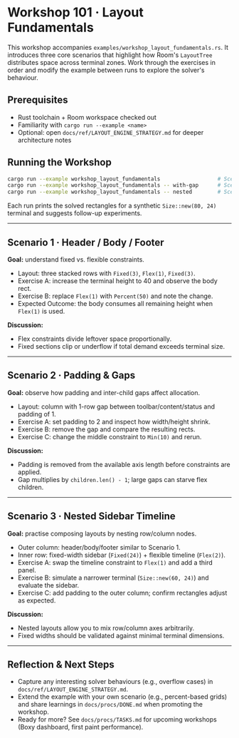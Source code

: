 # Workshop 101 · Layout Fundamentals

This workshop accompanies `examples/workshop_layout_fundamentals.rs`. It introduces
three core scenarios that highlight how Room's `LayoutTree` distributes space across
terminal zones. Work through the exercises in order and modify the example between runs
to explore the solver's behaviour.

## Prerequisites
- Rust toolchain + Room workspace checked out
- Familiarity with `cargo run --example <name>`
- Optional: open `docs/ref/LAYOUT_ENGINE_STRATEGY.md` for deeper architecture notes

## Running the Workshop
```bash
cargo run --example workshop_layout_fundamentals                  # Scenario 1 (basic)
cargo run --example workshop_layout_fundamentals -- with-gap      # Scenario 2 (gap + padding)
cargo run --example workshop_layout_fundamentals -- nested        # Scenario 3 (nested sidebar)
```
Each run prints the solved rectangles for a synthetic `Size::new(80, 24)` terminal and
suggests follow-up experiments.

---

## Scenario 1 · Header / Body / Footer
**Goal:** understand fixed vs. flexible constraints.

- Layout: three stacked rows with `Fixed(3)`, `Flex(1)`, `Fixed(3)`.
- Exercise A: increase the terminal height to 40 and observe the body rect.
- Exercise B: replace `Flex(1)` with `Percent(50)` and note the change.
- Expected Outcome: the body consumes all remaining height when `Flex(1)` is used.

**Discussion:**
- Flex constraints divide leftover space proportionally.
- Fixed sections clip or underflow if total demand exceeds terminal size.

---

## Scenario 2 · Padding & Gaps
**Goal:** observe how padding and inter-child gaps affect allocation.

- Layout: column with 1-row gap between toolbar/content/status and padding of 1.
- Exercise A: set padding to 2 and inspect how width/height shrink.
- Exercise B: remove the gap and compare the resulting rects.
- Exercise C: change the middle constraint to `Min(10)` and rerun.

**Discussion:**
- Padding is removed from the available axis length before constraints are applied.
- Gap multiplies by `children.len() - 1`; large gaps can starve flex children.

---

## Scenario 3 · Nested Sidebar Timeline
**Goal:** practise composing layouts by nesting row/column nodes.

- Outer column: header/body/footer similar to Scenario 1.
- Inner row: fixed-width sidebar (`Fixed(24)`) + flexible timeline (`Flex(2)`).
- Exercise A: swap the timeline constraint to `Flex(1)` and add a third panel.
- Exercise B: simulate a narrower terminal (`Size::new(60, 24)`) and evaluate the sidebar.
- Exercise C: add padding to the outer column; confirm rectangles adjust as expected.

**Discussion:**
- Nested layouts allow you to mix row/column axes arbitrarily.
- Fixed widths should be validated against minimal terminal dimensions.

---

## Reflection & Next Steps
- Capture any interesting solver behaviours (e.g., overflow cases) in `docs/ref/LAYOUT_ENGINE_STRATEGY.md`.
- Extend the example with your own scenario (e.g., percent-based grids) and share learnings in `docs/procs/DONE.md` when promoting the workshop.
- Ready for more? See `docs/procs/TASKS.md` for upcoming workshops (Boxy dashboard, first paint performance).

